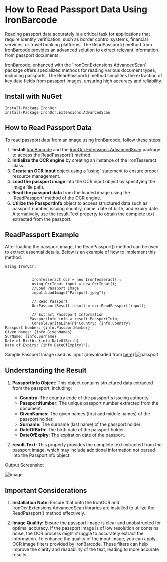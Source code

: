 # How to Read Passport Data Using IronBarcode

Reading passport data accurately is a critical task for applications that require identity verification, such as border control systems, financial services, or travel booking platforms. The ReadPassport() method from IronBarcode provides an advanced solution to extract relevant information from passport documents.

IronBarcode, enhanced with the 'IronOcr.Extensions.AdvancedScan' package offers specialized methods for reading various document types, including passports. The ReadPassport() method simplifies the extraction of key data fields from passport images, ensuring high accuracy and reliability.

## Install with NuGet
```
Install-Package IronOcr
Install-Package IronOcr.Extensions.AdvancedScan
```
## How to Read Passport Data

To read passport data from an image using IronBarcode, follow these steps:

1.  **Install** [IronBarcode](https://www.nuget.org/packages/IronOcr) and the [IronOcr.Extensions.AdvancedScan](https://www.nuget.org/packages/IronOcr.Extensions.AdvancedScan) package to access the ReadPassport() method.
2.  **Initialize the OCR engine** by creating an instance of the IronTesseract class.
3.  **Create an OCR input** object using a 'using' statement to ensure proper resource management.
4.  **Load the passport image** into the OCR input object by specifying the image file path.
5.  **Read the passport data** from the loaded image using the 'ReadPassport' method of the OCR engine.
6.  **Utilize the PassportInfo** object to access structured data such as passport number, issuing country, name, date of birth, and expiry date. Alternatively, use the result.Text property to obtain the complete text extracted from the passport.

## ReadPassport Example

After loading the passport image, the ReadPassport() method can be used to extract essential details. Below is an example of how to implement this method.
```
using IronOcr;
            

            IronTesseract ocr = new IronTesseract();
            using OcrInput input = new OcrInput();
            //Load Passport Image
            input.LoadImage("Passport.jpeg");

            // Read Passport
            OcrPassportResult result = ocr.ReadPassport(input);
            
            // Extract Passoport Information
           PassportInfo info = result.PassportInfo;
            Console.WriteLine(@$"Country: {info.Country}
Passport Number: {info.PassportNumber}
Given Names: {info.GivenNames}
SurName: {info.Surname}
Date of Birth: {info.DateOfBirth}
Date of Expiry: {info.DateOfExpiry}");
```        

Sample Passport Image used as Input (downloaded from [here](https://sanatoriikavkaza.ru/foto/inostrannyj-pasport))
![passport](https://github.com/user-attachments/assets/d27d8f3b-c636-453c-b6de-fddf63c9bfe5)

## Understanding the Result

1. **PassportInfo Object:** This object contains structured data extracted from the passport, including:
   -    **Country:** The country code of the passport's issuing authority.
   -    **PassportNumber:** The unique passport number extracted from the document.
   -    **GivenNames:** The given names (first and middle names) of the passport holder.
   -    **Surname:** The surname (last name) of the passport holder.
   -    **DateOfBirth:** The birth date of the passport holder.
   -    **DateOfExpiry:** The expiration date of the passport.

2. **result.Text:** This property provides the complete text extracted from the passport image, which may include additional information not parsed into the PassportInfo object.

Output Screenshot

![image](https://github.com/user-attachments/assets/15ebf3b4-79a1-437c-8433-3c2eaf6fcd36)

## Important Considerations

1. **Installation Note:** Ensure that both the IronOCR and IronOcr.Extensions.AdvancedScan libraries are installed to utilize the ReadPassport() method effectively.

2. **Image Quality:** Ensure the passport image is clear and unobstructed for optimal accuracy. If the passport image is of low resolution or contains noise, the OCR process might struggle to accurately extract the information. To enhance the quality of the input image, you can apply OCR image filters provided by IronBarcode. These filters can help improve the clarity and readability of the text, leading to more accurate results.
